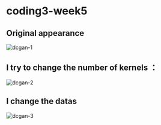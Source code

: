 # coding3-week5
## Original appearance
![dcgan-1](https://github.com/22018177/coding3-week5/assets/117812805/b9daa9e6-ecf2-4384-a29b-910baf022ef7)
## I try to change the number of kernels ：
![dcgan-2](https://github.com/22018177/coding3-week5/assets/117812805/814f9dbb-4beb-4ff4-bac1-043714adc447)
## I change the datas
![dcgan-3](https://github.com/22018177/coding3-week5/assets/117812805/76c67fe6-bbe5-4096-b979-ef2acea40031)
